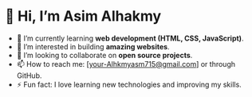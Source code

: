 
# 👋 Hi, I’m Asim Alhakmy
- 🌱 I’m currently learning **web development (HTML, CSS, JavaScript)**.
- 👀 I’m interested in building **amazing websites**.
- 💬 I’m looking to collaborate on **open source projects**.
- 📫 How to reach me: [your-Alhkmyasm715@gmail.com] or through GitHub.
- ⚡ Fun fact: I love learning new technologies and improving my skills.

<!---
asim-hkmy/asim-hkmy is a ✨ special ✨ repository because its `README.md` (this file) appears on your GitHub profile.
You can click the Preview link to take a look at your changes.
--->
